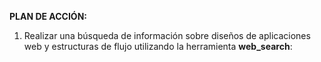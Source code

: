 **PLAN DE ACCIÓN:**
1. Realizar una búsqueda de información sobre diseños de aplicaciones web y estructuras de flujo utilizando la herramienta **web_search**:
